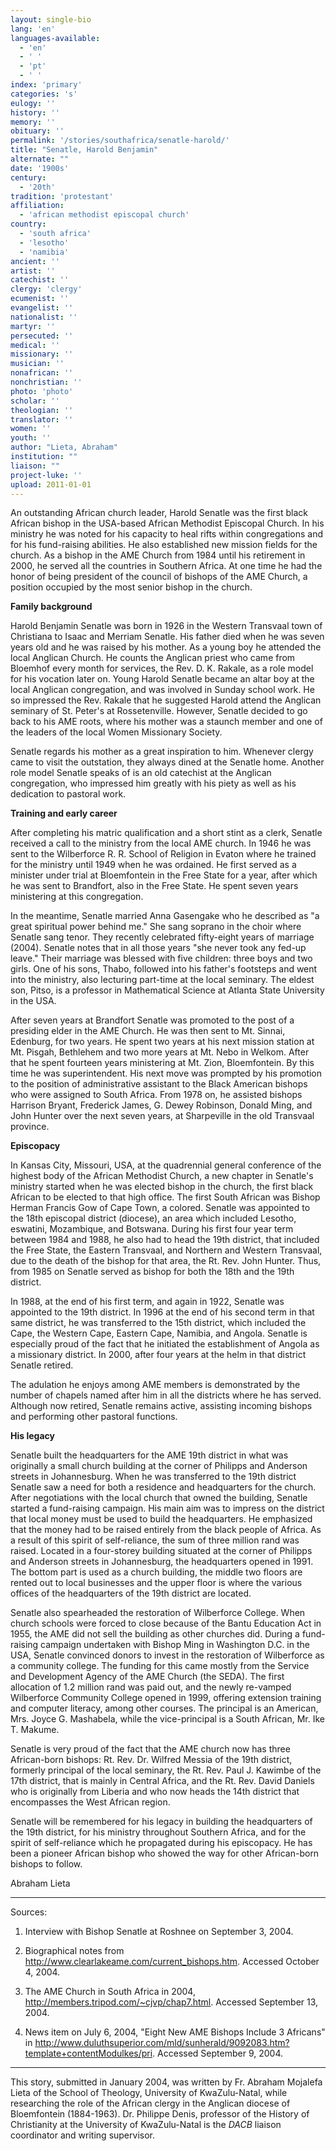 ```yaml
---
layout: single-bio
lang: 'en'
languages-available:
  - 'en'
  - ' '
  - 'pt'
  - ' '
index: 'primary'
categories: 's'
eulogy: ''
history: ''
memory: ''
obituary: ''
permalink: '/stories/southafrica/senatle-harold/'
title: "Senatle, Harold Benjamin"
alternate: ""
date: '1900s'
century:
  - '20th'
tradition: 'protestant'
affiliation:
  - 'african methodist episcopal church'
country:
  - 'south africa'
  - 'lesotho'
  - 'namibia'
ancient: ''
artist: ''
catechist: ''
clergy: 'clergy'
ecumenist: ''
evangelist: ''
nationalist: ''
martyr: ''
persecuted: ''
medical: ''
missionary: ''
musician: ''
nonafrican: ''
nonchristian: ''
photo: 'photo'
scholar: ''
theologian: ''
translator: ''
women: ''
youth: ''
author: "Lieta, Abraham"
institution: ""
liaison: ""
project-luke: ''
upload: 2011-01-01
---
```




An outstanding African church leader, Harold Senatle was the first black African bishop in the USA-based African Methodist Episcopal Church. In his ministry he was noted for his capacity to heal rifts within congregations and for his fund-raising abilities. He also established new mission fields for the church. As a bishop in the AME Church from 1984 until his retirement in 2000, he served all the countries in Southern Africa. At one time he had the honor of being president of the council of bishops of the AME Church, a position occupied by the most senior bishop in the church.

**Family background**

Harold Benjamin Senatle was born in 1926 in the Western Transvaal town of Christiana to Isaac and Merriam Senatle. His father died when he was seven years old and he was raised by his mother. As a young boy he attended the local Anglican Church. He counts the Anglican priest who came from Bloemhof every month for services, the Rev. D. K. Rakale, as a role model for his vocation later on. Young Harold Senatle became an altar boy at the local Anglican congregation, and was involved in Sunday school work. He so impressed the Rev. Rakale that he suggested Harold attend the Anglican seminary of St. Peter's at Rossetenville. However, Senatle decided to go back to his AME roots, where his mother was a staunch member and one of the leaders of the local Women Missionary Society.

Senatle regards his mother as a great inspiration to him. Whenever clergy came to visit the outstation, they always dined at the Senatle home. Another role model Senatle speaks of is an old catechist at the Anglican congregation, who impressed him greatly with his piety as well as his dedication to pastoral work.

**Training and early career**

After completing his matric qualification and a short stint as a clerk, Senatle received a call to the ministry from the local AME church. In 1946 he was sent to the Wilberforce R. R. School of Religion in Evaton where he trained for the ministry until 1949 when he was ordained. He first served as a minister under trial at Bloemfontein in the Free State for a year, after which he was sent to Brandfort, also in the Free State. He spent seven years ministering at this congregation.

In the meantime, Senatle married Anna Gasengake who he described as "a great spiritual power behind me." She sang soprano in the choir where Senatle sang tenor. They recently celebrated fifty-eight years of marriage (2004). Senatle notes that in all those years "she never took any fed-up leave." Their marriage was blessed with five children: three boys and two girls. One of his sons, Thabo, followed into his father's footsteps and went into the ministry, also lecturing part-time at the local seminary. The eldest son, Pitso, is a professor in Mathematical Science at Atlanta State University in the USA.

After seven years at Brandfort Senatle was promoted to the post of a presiding elder in the AME Church. He was then sent to Mt. Sinnai, Edenburg, for two years. He spent two years at his next mission station at Mt. Pisgah, Bethlehem and two more years at Mt. Nebo in Welkom. After that he spent fourteen years ministering at Mt. Zion, Bloemfontein. By this time he was superintendent. His next move was prompted by his promotion to the position of administrative assistant to the Black American bishops who were assigned to South Africa. From 1978 on, he assisted bishops Harrison Bryant, Frederick James, G. Dewey Robinson, Donald Ming, and John Hunter over the next seven years, at Sharpeville in the old Transvaal province.

**Episcopacy**

In Kansas City, Missouri, USA, at the quadrennial general conference of the highest body of the African Methodist Church, a new chapter in Senatle's ministry started when he was elected bishop in the church, the first black African to be elected to that high office. The first South African was Bishop Herman Francis Gow of Cape Town, a colored. Senatle was appointed to the 18th episcopal district (diocese), an area which included Lesotho, eswatini, Mozambique, and Botswana. During his first four year term between 1984 and 1988, he also had to head the 19th district, that included the Free State, the Eastern Transvaal, and Northern and Western Transvaal, due to the death of the bishop for that area, the Rt. Rev. John Hunter. Thus, from 1985 on Senatle served as bishop for both the 18th and the 19th district.

In 1988, at the end of his first term, and again in 1922, Senatle was appointed to the 19th district. In 1996 at the end of his second term in that same district, he was transferred to the 15th district, which included the Cape, the Western Cape, Eastern Cape, Namibia, and Angola. Senatle is especially proud of the fact that he initiated the establishment of Angola as a missionary district. In 2000, after four years at the helm in that district Senatle retired.

The adulation he enjoys among AME members is demonstrated by the number of chapels named after him in all the districts where he has served. Although now retired, Senatle remains active, assisting incoming bishops and performing other pastoral functions.

**His legacy**

Senatle built the headquarters for the AME 19th district in what was originally a small church building at the corner of Philipps and Anderson streets in Johannesburg.  When he was transferred to the 19th district Senatle saw a need for both a residence and headquarters for the church. After negotiations with the local church that owned the building, Senatle started a fund-raising campaign. His main aim was to impress on the district that local money must be used to build the headquarters. He emphasized that the money had to be raised entirely from the black people of Africa. As a result of this spirit of self-reliance, the sum of three million rand was raised. Located in a four-storey building situated at the corner of Philipps and Anderson streets in Johannesburg, the headquarters opened in 1991. The bottom part is used as a church building, the middle two floors are rented out to local businesses and the upper floor is where the various offices of the headquarters of the 19th district are located.

Senatle also spearheaded the restoration of Wilberforce College. When church schools were forced to close because of the Bantu Education Act in 1955, the AME did not sell the building as other churches did. During a fund-raising campaign undertaken with Bishop Ming in Washington D.C. in the USA, Senatle convinced donors to invest in the restoration of Wilberforce as a community college. The funding for this came mostly from the Service and Development Agency of the AME Church (the SEDA). The first allocation of 1.2 million rand was paid out, and the newly re-vamped Wilberforce Community College opened in 1999, offering extension training and computer literacy, among other courses. The principal is an American, Mrs. Joyce G. Mashabela, while the vice-principal is a South African, Mr. Ike T.  Makume.

Senatle is very proud of the fact that the AME church now has three African-born bishops: Rt. Rev. Dr. Wilfred Messia of the 19th district, formerly principal of the local seminary, the Rt. Rev. Paul J. Kawimbe of the 17th district, that is mainly in Central Africa, and the Rt. Rev. David Daniels who is originally from Liberia and who now heads the 14th district that encompasses the West African region.

Senatle will be remembered for his legacy in building the headquarters of the 19th district, for his ministry throughout Southern Africa, and for the spirit of self-reliance which he propagated during his episcopacy. He has been a pioneer African bishop who showed the way for other African-born bishops to follow.

Abraham Lieta

---

Sources:

1. Interview with Bishop Senatle at Roshnee on September 3, 2004.

2. Biographical notes from http://www.clearlakeame.com/current_bishops.htm. Accessed  October 4, 2004.

3. The AME Church in South Africa in 2004, http://members.tripod.com/~cjvp/chap7.html. Accessed September 13, 2004.

4. News item on July 6, 2004, "Eight New AME Bishops Include 3 Africans" in http://www.duluthsuperior.com/mld/sunherald/9092083.htm?template+contentModulkes/pri. Accessed September 9, 2004.

---

This story, submitted in January 2004, was written by Fr. Abraham Mojalefa Lieta of the
School of Theology, University of KwaZulu-Natal, while researching the role of the African clergy in the Anglican diocese of Bloemfontein (1884-1963). Dr. Philippe Denis, professor of the History of Christianity at the University of KwaZulu-Natal is the *DACB* liaison coordinator and writing supervisor.
